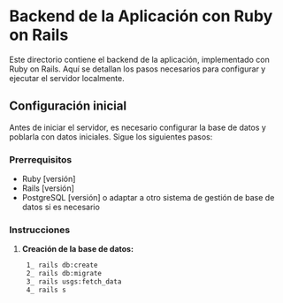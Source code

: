 # Backend de la Aplicación con Ruby on Rails
Este directorio contiene el backend de la aplicación, implementado con Ruby on Rails. Aquí se detallan los pasos necesarios para configurar y ejecutar el servidor localmente.

## Configuración inicial

Antes de iniciar el servidor, es necesario configurar la base de datos y poblarla con datos iniciales. Sigue los siguientes pasos:

### Prerrequisitos

- Ruby [versión]
- Rails [versión]
- PostgreSQL [versión] o adaptar a otro sistema de gestión de base de datos si es necesario

### Instrucciones

1. **Creación de la base de datos:**
   ```bash 
    1_ rails db:create
    2_ rails db:migrate
    3_ rails usgs:fetch_data
    4_ rails s

